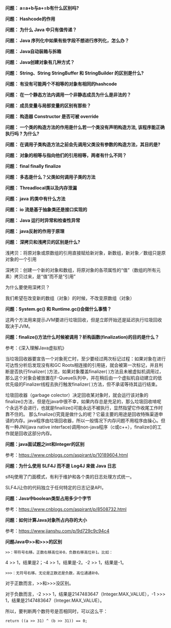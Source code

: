 
**问题： a=a+b与a+=b有什么区别吗?**

**问题： Hashcode的作用**

**问题： 为什么 Java 中只有值传递？**

**问题： Java 序列化中如果有些字段不想进行序列化，怎么办？**

**问题： Java自动装箱与拆箱**

**问题： Java创建对象有几种方式？**

**问题： String、String StringBuffer 和 StringBuilder 的区别是什么?**

**问题： 有没有可能两个不相等的对象有相同的hashcode**

**问题： 在一个静态方法内调用一个非静态成员为什么是非法的？**

**问题： 成员变量与局部变量的区别有那些？**

**问题： 构造器 Constructor 是否可被 override** 

**问题： 一个类的构造方法的作用是什么若一个类没有声明构造方法, 该程序能正确执行吗 ? 为什么?**

**问题： 在调用子类构造方法之前会先调用父类没有参数的构造方法，其目的是?**

**问题： 对象的相等与指向他们的引用相等，两者有什么不同？**

**问题： final finally finalize**

**问题： 多态是什么？父类如何调用子类的方法**

**问题： Threadlocal类以及内存泄漏**

**问题： java 的类中有什么方法**

**问题： io 流是基于抽象类还是接口实现的**

**问题： Java 运行时异常和检查性异常**

**问题： java反射的作用于原理**

**问题： 深拷贝和浅拷贝的区别是什么?**

浅拷贝：将原对象或原数组的引用直接赋给新对象，新数组，新对象／数组只是原对象的一个引用

深拷贝：创建一个新的对象和数组，将原对象的各项属性的“值”（数组的所有元素）拷贝过来，是“值”而不是“引用”

为什么要使用深拷贝？

  我们希望在改变新的数组（对象）的时候，不改变原数组（对象）


**问题：System.gc() 和 Runtime.gc()会做什么事情？**

这两个方法用来提示JVM要进行垃圾回收，但是立即开始还是延迟执行垃圾回收取决于JVM。


**问题：finalize()方法什么时候被调用？析构函数(finalization)的目的是什么？**

参考：《深入理解Java虚拟机》

当垃圾回收器要宣告一个对象死亡时，至少要经过两次标记过程：如果对象在进行可达性分析后发现没有和GC Roots相连接的引用链，就会被第一次标记，并且判断是否执行finalizer( )方法，如果对象覆盖finalizer( )方法且未被虚拟机调用过，那么这个对象会被放置在F-Queue队列中，并在稍后由一个虚拟机自动建立的低优先级的Finalizer线程去执行触发finalizer( )方法，但不承诺等待其运行结束。

垃圾回收器（garbage colector）决定回收某对象时，就会运行该对象的finalize()方法，但是在java中很不幸，如果内存总是充足的，那么垃圾回收啃呢个永远不会进行，也就是finailize()可能永远不被执行，显然指望它作收尾工作时靠不住的。
那么finalize()究竟是做什么的呢？它最主要的用途是回收特殊渠道申请的内存。java程序由垃圾回收器，所以一般情况下内存问题不用程序由操心。但有一种JNI(java native interface)调用non-java程序（c或c++），finalize()的工作就是回收这部分内存。


**问题：java面试题之int和Integer的区别**

参考：https://www.cnblogs.com/aspirant/p/10189604.html


**问题：为什么使用 SLF4J 而不是 Log4J 来做 Java 日志**

slf4j使用了门面模式，有利于维护和各个类的日志处理方式统一。

SLF4J让你的代码独立于任何特定的日志记录API，


**问题：Java中boolean类型占用多少个字节**

参考：https://www.cnblogs.com/aspirant/p/8508732.html


**问题：如何计算Java对象所占内存的大小**

参考：https://www.jianshu.com/p/9d729c9c94c4


**问题Java中>>和>>>的区别**

`>>：带符号右移。正数右移高位补0，负数右移高位补1。比如：`

4 >> 1，结果是2；-4 >> 1，结果是-2。-2 >> 1，结果是-1。

`>>>：无符号右移。无论是正数还是负数，高位通通补0。`

对于正数而言，>>和>>>没区别。

对于负数而言，-2 >>> 1，结果是2147483647（Integer.MAX_VALUE），-1 >>> 1，结果是2147483647（Integer.MAX_VALUE）。

所以，要判断两个数符号是否相同时，可以这么干：

```
return ((a >> 31) ^ (b >> 31)) == 0;
``` 









